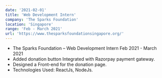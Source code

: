 ```yaml
---
date: '2021-02-01'
title: 'Web Development Intern'
company: 'The Sparks Foundation'
location: 'Singapore'
range: 'Feb - March 2021'
url: 'https://www.thesparksfoundationsingapore.org/'
---
```


- The Sparks Foundation – Web Development Intern Feb 2021 - March 2021
- Added donation button Integrated with Razorpay payment gateway.
- Designed a Front-end for the donation page.
- Technologies Used: ReactJs, NodeJs.
